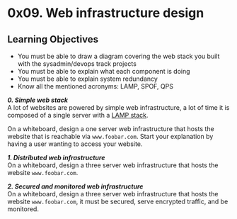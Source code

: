 # 0x09. Web infrastructure design

## Learning Objectives

- You must be able to draw a diagram covering the web stack you built with the sysadmin/devops track projects
- You must be able to explain what each component is doing
- You must be able to explain system redundancy
- Know all the mentioned acronyms: LAMP, SPOF, QPS

_**0. Simple web stack**_  
A lot of websites are powered by simple web infrastructure, a lot of time it is composed of a single server with a [LAMP stack](https://en.wikipedia.org/wiki/LAMP_%28software_bundle%29).  

On a whiteboard, design a one server web infrastructure that hosts the website that is reachable via `www.foobar.com`. Start your explanation by having a user wanting to access your website.

_**1. Distributed web infrastructure**_  
On a whiteboard, design a three server web infrastructure that hosts the website `www.foobar.com`.

_**2. Secured and monitored web infrastructure**_  
On a whiteboard, design a three server web infrastructure that hosts the website `www.foobar.com`, it must be secured, serve encrypted traffic, and be monitored.
